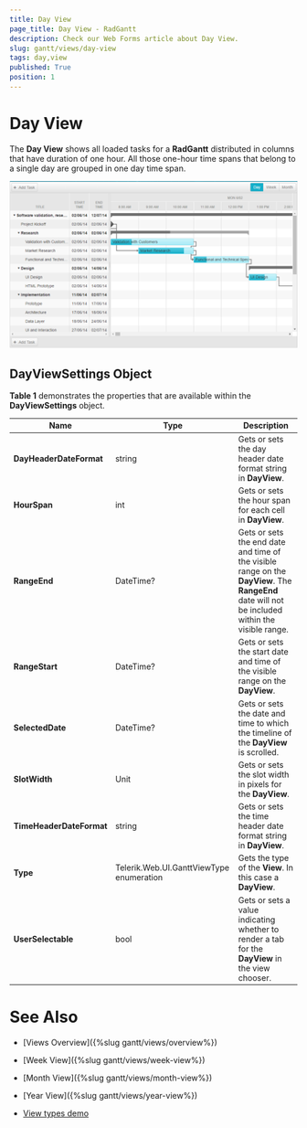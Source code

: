 ```yaml
---
title: Day View
page_title: Day View - RadGantt
description: Check our Web Forms article about Day View.
slug: gantt/views/day-view
tags: day,view
published: True
position: 1
---
```


# Day View



The **Day View** shows all loaded tasks for a **RadGantt** distributed in columns that have duration of one hour. All those one-hour time spans that belong to a single day are grouped in one day time span. 

![RadGantt in Day View](images/gantt-views-dayview.png)

## DayViewSettings Object

**Table 1** demonstrates the properties that are available within the **DayViewSettings** object.

| Name | Type | Description |
| ------ | ------ | ------ |
| **DayHeaderDateFormat** |string|Gets or sets the day header date format string in **DayView**.|
| **HourSpan** |int|Gets or sets the hour span for each cell in **DayView**.|
| **RangeEnd** |DateTime?|Gets or sets the end date and time of the visible range on the **DayView**. The **RangeEnd** date will not be included within the visible range.|
| **RangeStart** |DateTime?|Gets or sets the start date and time of the visible range on the **DayView**.|
| **SelectedDate** |DateTime?|Gets or sets the date and time to which the timeline of the **DayView** is scrolled.|
| **SlotWidth** |Unit|Gets or sets the slot width in pixels for the **DayView**.|
| **TimeHeaderDateFormat** |string|Gets or sets the time header date format string in **DayView**.|
| **Type** |Telerik.Web.UI.GanttViewType enumeration|Gets the type of the **View**. In this case a **DayView**.|
| **UserSelectable** |bool|Gets or sets a value indicating whether to render a tab for the **DayView** in the view chooser.|


# See Also

 * [Views Overview]({%slug gantt/views/overview%})
 
 * [Week View]({%slug gantt/views/week-view%})

 * [Month View]({%slug gantt/views/month-view%})

 * [Year View]({%slug gantt/views/year-view%})
 
 * [View types demo](https://demos.telerik.com/aspnet-ajax/gantt/examples/functionality/view-types/defaultcs.aspx)



